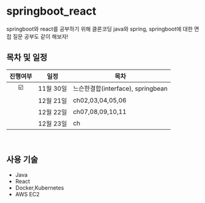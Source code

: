 # springboot_react
springboot와 react를 공부하기 위해 클론코딩
java와 spring, springboot에 대한 면접 질문 공부도 같이 해보자!


## 목차 및 일정
|진행여부|일정|목차|
|:-:|-------|----------------|
|☑️|11월 30일|느슨한결합(interface), springbean |
||12월 21일|ch02,03,04,05,06|
||12월 22일|ch07,08,09,10,11 |
||12월 23일|ch |
</br>

## 사용 기술

- Java
- React
- Docker,Kubernetes
- AWS EC2
